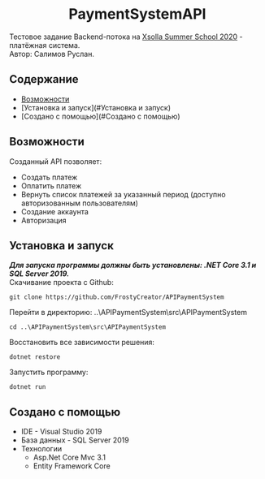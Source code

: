 <div align="center"><h1> PaymentSystemAPI </h1></div>

Тестовое задание Backend-потока на [Xsolla Summer School 2020](https://github.com/FJCrux/xsolla-backend-school-2020) - платёжная система.    
Автор: Салимов Руслан.
## Содержание
- [Возможности](#возможности)
- [Установка и запуск](#Установка и запуск)
- [Создано с помощью](#Создано с помощью)

## Возможности  
Созданный API позволяет:
- Создать платеж
- Оплатить платеж
- Вернуть список платежей за указанный период (доступно авторизованным пользователям)
- Создание аккаунта
- Авторизация

## Установка и запуск
___Для запуска программы должны быть установлены: .NET Core 3.1 и SQL Server 2019.___    
Скачивание проекта с Github:
```
git clone https://github.com/FrostyCreator/APIPaymentSystem
```    
Перейти в директорию: ..\APIPaymentSystem\src\APIPaymentSystem
```
cd ..\APIPaymentSystem\src\APIPaymentSystem
```    
Восстановить все зависимости решения:
```
dotnet restore
```
Запустить программу:
```
dotnet run
```
## Создано с помощью
- IDE - Visual Studio 2019
- База данных - SQL Server 2019
- Технологии
    - Asp.Net Core Mvc 3.1
    - Entity Framework Core
